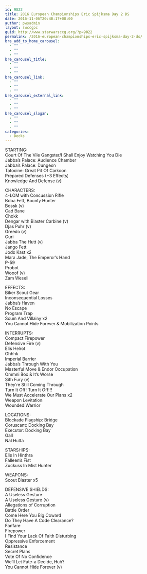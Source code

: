 ```yaml
---
id: 9822
title: 2016 European Championships Eric Spijksma Day 2 DS
date: 2016-11-06T20:40:17+00:00
author: pwsadmin
layout: swccgpc
guid: http://www.starwarsccg.org/?p=9822
permalink: /2016-european-championships-eric-spijksma-day-2-ds/
bre_add_to_home_carousel:
  - ""
  - ""
  - ""
bre_carousel_title:
  - ""
  - ""
  - ""
bre_carousel_link:
  - ""
  - ""
  - ""
bre_carousel_external_link:
  - ""
  - ""
  - ""
bre_carousel_slogan:
  - ""
  - ""
  - ""
categories:
  - Decks
---
```

STARTING:  
Court Of The Vile Gangster/I Shall Enjoy Watching You Die  
Jabba&#8217;s Palace: Audience Chamber  
Jabba&#8217;s Palace: Dungeon  
Tatooine: Great Pit Of Carkoon  
Prepared Defenses (+3 Effects)  
Knowledge And Defense (v)

CHARACTERS:  
4-LOM with Concussion Rifle  
Boba Fett, Bounty Hunter  
Bossk (v)  
Cad Bane  
Chokk  
Dengar with Blaster Carbine (v)  
Djas Puhr (v)  
Greedo (v)  
Guri  
Jabba The Hutt (v)  
Jango Fett  
Jodo Kast x2  
Mara Jade, The Emperor&#8217;s Hand  
P-59  
Probot  
Wooof (v)  
Zam Wesell

EFFECTS:  
Biker Scout Gear  
Inconsequential Losses  
Jabba&#8217;s Haven  
No Escape  
Program Trap  
Scum And Villainy x2  
You Cannot Hide Forever & Mobilization Points

INTERRUPTS:  
Compact Firepower  
Defensive Fire (v)  
Elis Helrot  
Ghhhk  
Imperial Barrier  
Jabba&#8217;s Through With You  
Masterful Move & Endor Occupation  
Ommni Box & It&#8217;s Worse  
Sith Fury (v)  
They&#8217;re Still Coming Through  
Turn It Off! Turn It Off!!!  
We Must Accelerate Our Plans x2  
Weapon Levitation  
Wounded Warrior

LOCATIONS:  
Blockade Flagship: Bridge  
Coruscant: Docking Bay  
Executor: Docking Bay  
Gall  
Nal Hutta

STARSHIPS:  
Elis In Hinthra  
Falleen&#8217;s Fist  
Zuckuss In Mist Hunter

WEAPONS:  
Scout Blaster x5

DEFENSIVE SHIELDS:  
A Useless Gesture  
A Useless Gesture (v)  
Allegations of Corruption  
Battle Order  
Come Here You Big Coward  
Do They Have A Code Clearance?  
Fanfare  
Firepower  
I Find Your Lack Of Faith Disturbing  
Oppressive Enforcement  
Resistance  
Secret Plans  
Vote Of No Confidence  
We&#8217;ll Let Fate-a Decide, Huh?  
You Cannot Hide Forever (v)